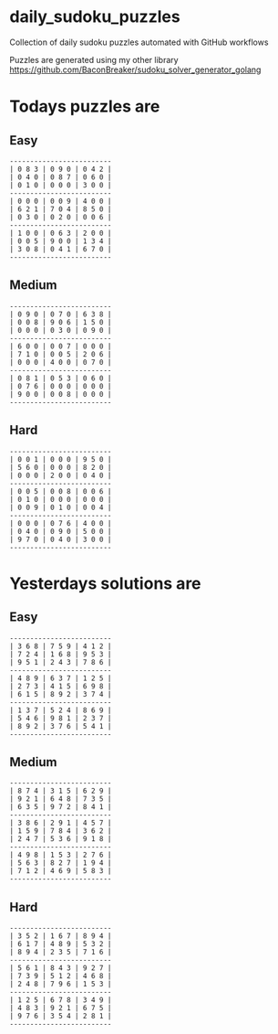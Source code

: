 
# daily_sudoku_puzzles 

Collection of daily sudoku puzzles automated with GitHub workflows 

Puzzles are generated using my other library https://github.com/BaconBreaker/sudoku_solver_generator_golang 
 

# Todays puzzles are 

## Easy 

```
-------------------------
| 0 8 3 | 0 9 0 | 0 4 2 | 
| 0 4 0 | 0 8 7 | 0 6 0 | 
| 0 1 0 | 0 0 0 | 3 0 0 | 
-------------------------
| 0 0 0 | 0 0 9 | 4 0 0 | 
| 6 2 1 | 7 0 4 | 8 5 0 | 
| 0 3 0 | 0 2 0 | 0 0 6 | 
-------------------------
| 1 0 0 | 0 6 3 | 2 0 0 | 
| 0 0 5 | 9 0 0 | 1 3 4 | 
| 3 0 8 | 0 4 1 | 6 7 0 | 
-------------------------
```
## Medium 

```
-------------------------
| 0 9 0 | 0 7 0 | 6 3 8 | 
| 0 0 8 | 9 0 6 | 1 5 0 | 
| 0 0 0 | 0 3 0 | 0 9 0 | 
-------------------------
| 6 0 0 | 0 0 7 | 0 0 0 | 
| 7 1 0 | 0 0 5 | 2 0 6 | 
| 0 0 0 | 4 0 0 | 0 7 0 | 
-------------------------
| 0 8 1 | 0 5 3 | 0 6 0 | 
| 0 7 6 | 0 0 0 | 0 0 0 | 
| 9 0 0 | 0 0 8 | 0 0 0 | 
-------------------------
```
## Hard 

```
-------------------------
| 0 0 1 | 0 0 0 | 9 5 0 | 
| 5 6 0 | 0 0 0 | 8 2 0 | 
| 0 0 0 | 2 0 0 | 0 4 0 | 
-------------------------
| 0 0 5 | 0 0 8 | 0 0 6 | 
| 0 1 0 | 0 0 0 | 0 0 0 | 
| 0 0 9 | 0 1 0 | 0 0 4 | 
-------------------------
| 0 0 0 | 0 7 6 | 4 0 0 | 
| 0 4 0 | 0 9 0 | 5 0 0 | 
| 9 7 0 | 0 4 0 | 3 0 0 | 
-------------------------
```
# Yesterdays solutions are 

## Easy 

```
-------------------------
| 3 6 8 | 7 5 9 | 4 1 2 | 
| 7 2 4 | 1 6 8 | 9 5 3 | 
| 9 5 1 | 2 4 3 | 7 8 6 | 
-------------------------
| 4 8 9 | 6 3 7 | 1 2 5 | 
| 2 7 3 | 4 1 5 | 6 9 8 | 
| 6 1 5 | 8 9 2 | 3 7 4 | 
-------------------------
| 1 3 7 | 5 2 4 | 8 6 9 | 
| 5 4 6 | 9 8 1 | 2 3 7 | 
| 8 9 2 | 3 7 6 | 5 4 1 | 
-------------------------
```
## Medium 

```
-------------------------
| 8 7 4 | 3 1 5 | 6 2 9 | 
| 9 2 1 | 6 4 8 | 7 3 5 | 
| 6 3 5 | 9 7 2 | 8 4 1 | 
-------------------------
| 3 8 6 | 2 9 1 | 4 5 7 | 
| 1 5 9 | 7 8 4 | 3 6 2 | 
| 2 4 7 | 5 3 6 | 9 1 8 | 
-------------------------
| 4 9 8 | 1 5 3 | 2 7 6 | 
| 5 6 3 | 8 2 7 | 1 9 4 | 
| 7 1 2 | 4 6 9 | 5 8 3 | 
-------------------------
```
## Hard 

```
-------------------------
| 3 5 2 | 1 6 7 | 8 9 4 | 
| 6 1 7 | 4 8 9 | 5 3 2 | 
| 8 9 4 | 2 3 5 | 7 1 6 | 
-------------------------
| 5 6 1 | 8 4 3 | 9 2 7 | 
| 7 3 9 | 5 1 2 | 4 6 8 | 
| 2 4 8 | 7 9 6 | 1 5 3 | 
-------------------------
| 1 2 5 | 6 7 8 | 3 4 9 | 
| 4 8 3 | 9 2 1 | 6 7 5 | 
| 9 7 6 | 3 5 4 | 2 8 1 | 
-------------------------
```
